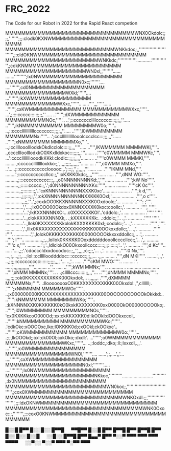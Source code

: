 # FRC_2022
The Code for our Robot in 2022 for the Rapid React competion




MMMMMMMMMMMMMMMMMMMMMMMMMMMMMMMMWNX0Okdolc;;;;,''''''';;;:clodk0KXNWMMMMMMMMMMMMMMMMMMMMMMMMMMMMMMMM
MMMMMMMMMMMMMMMMMMMMMMMMMMMWNKkdoc;,,'''''''''''''''''''''''''',;:cldOKNWMMMMMMMMMMMMMMMMMMMMMMMMMMM
MMMMMMMMMMMMMMMMMMMMMMMWNKkdc;''''''''''''''............''''''''''''',;cdkKNMMMMMMMMMMMMMMMMMMMMMMMM
MMMMMMMMMMMMMMMMMMMMWN0xl;,''''''''......                 .......''''''''';lx0NWMMMMMMMMMMMMMMMMMMMM
MMMMMMMMMMMMMMMMMMN0xc;'''''''....                                ....''''''',cd0NMMMMMMMMMMMMMMMMMM
MMMMMMMMMMMMMMMWXkl;''''''....                                        ...''''''';lkXWMMMMMMMMMMMMMMM
MMMMMMMMMMMMMWXxc,''''''..            .....'''',,,'''''......             ..'''''',cxKWMMMMMMMMMMMMM
MMMMMMMMMMMWXxc,'''''..          ...',;;:::ccccc::::::;;;,''.....            ..'''''';dXWMMMMMMMMMMM
MMMMMMMMMMNOc,'''''..         ..';::cccccccllllcccccc:::;;;,,''.....           ..''''',:kNMMMMMMMMMM
MMMMMMMMW0o;'''''..         ..,::cccclllllllllllccccccc::;;;;,,''.....           ..''''',l0WMMMMMMMM
MMMMMMMNx:'''''..          .';ccclllllllllllooolcccclcc:::;;;,,,''......           ..''''';xNMMMMMMM
MMMMMMXo,''''..          ..,:ccllllooolllodxkOkdlcclolc::::;;,,,''''.....            ..'''',lKWMMMMM
MMMMWKl,''''..           .,ccccllloolllodxkO0XKxlldxkoc:::;;;;,,'''.......            ..'''''c0WMMMM
MMMWKc,''''.          ...':ccccllllllllooodkKKkl:clodlc::;;;;,,,,'........   .         ..'''''c0WMMM
MMMKl,''''.      ........,:cccccclllllllloxkko:;,',,,,;;;;;,,,,,,''......    ...         .'''',c0WMM
MMXo,''''.       ..'.....;::ccccccccccclooooc:,.';:::;,'',;,,,,,'''......     ....        .'''''lKMM
MNd,''''.       ........';::ccccccccccllcc:;,'':xKXKK0kdc;,,,,'''''......     .....        .'''',dNM
WO:''''..      .........,;:::cccccccccc::;,..,o0NNNNNNNNKd:,',''''.......      ......      ..'''';kW
No'''''.      ..........,;::::::ccccc:;,'.';d0NNNNNNNNNNXKx:'''''........      ........     .'''''cK
0c''''.      ...........,;;::::::::;,'..'cxKNNNNNNNNNNXXXK0xc'...........     .........      .'''';k
d,''''.     ............,;;;:::;;,'.',:okXNNNNNNNNNNNXXKKK0Oxl;'.......       ..........     .'''',o
c''''..    .............,,;;,''..',;coxkOO0KKXNNNNNXXXK0Oxdoolc;'...           .........     ..'''':
;''''.    ..............','....;lxOOOO00Okdox0XNNXXXXK0koc:coollc:,'.         ..........      .'''',
'''''.    ..............'...';lkKXXNNNNXO:...c0XXXXXXKOl'..'cddolc:,'..  .... ...........     .'''''
'''''.    ..............'..,clokKXXXNNNXk,. .;kXXXXXKKk:.  .:ddolc;,'..  .,'. ...........     .'''''
'''''.    ..............'..,llok0KXXXXXXKkolokKXXXKKKK0xl;;codolc:;'..   .,'. ...........     .'''''
,''''.    .............','.,lllx0KKXXXXXXXXXXXKKKKKK000OOkxxdollc;,'..   .,'.  ..........     .'''''
:''''.    .............','.,lolok0KKKKXXXKKK00000OOOOkkxxxddollc:;,..    .',.  ..........    ..'''';
l''''..   .............,;,.,lollok0KKKKK0Oxxddddddooollccccllcc:;,'..    .',.  ..........    ..''''c
x,''''.    ...........';;'.,ldlclokO00Okxoollcccc:::::;;;:::::::;'..      ','.  .........    .'''',d
Kc''''..   .....''....,;;'.'cdocccldxxdooodoc::;,,'',,,,,:c:;;;,'...      .,'.  .........   ..'''':0
Nx,''''.    ...,;,...,;;,...;lol::cclllllooddddoc::::ccccc:;;;,,...       .,,..  .......    .'''',dN
MKl'''''.   ........',,,'.  ..,;;;;::ccccccccc::::::;;;;;,,,,''...       ..,'..   .....    .'''''cKM
MWO:''''..   .........''.      .....',,,,,,,,,,,,,''''..........         ..''..   .....   ..'''';kWM
MMNx;''''..   ...........    .      ...........                        .......   .....   ..'''',xNMM
MMMNx;''''..    .                  .;clllllccc::::::;;,,,''...                          ..'''',dNMMM
MMMMNx;''''..              .,,,;;;;:ok0KKXXXXXXXKKK00Okxdol:,..  .,,,,,,.              .''''',dXMMMM
MMMMMNx;'''''.           .:lloooooooxO0KKXXXXXXXXKKK00Okxdol:,'',clllllll;.           .''''';xNMMMMM
MMMMMMWOc'''''..      ..;x000000000KKXXXXXXXXXXXXXXXXKKK00OOOOOOOOOOOkOkkkd:..      ..''''':kNMMMMMM
MMMMMMMWKo;'''''..    .:kXNNNNXXK0KXKKKK0kO0kxkKXXXXXXK0xxO000OkO0000OOOOOko;.    ..''''';l0WMMMMMMM
MMMMMMMMMNOc,'''''..    'cx0KXKKkcoO000Od;:xx:ckKKXXKK0d:lkOOkl:dOOOkxccol,.    ..'''''':kNMMMMMMMMM
MMMMMMMMMMWKo;''''''..    .'cdkOkc:xOOOOxc,lko;lOKKKK0d;cxOOkl;ckOOkxc'..     ..'''''';oKWMMMMMMMMMM
MMMMMMMMMMMMW0o:,'''''...     .;:;,lkOOOkd;;oxl;ck00Ol;cxkOko;:dxdl:'.     ...'''''';o0WMMMMMMMMMMMM
MMMMMMMMMMMMMMWKxc,''''''...      ..;:loddc,:dko;:ll:;lxxxdl,.,,'.      ...'''''',:o0WMMMMMMMMMMMMMM
MMMMMMMMMMMMMMMMWNOl,'''''''....       ......';;,....',,'...        ....''''''',cxXWMMMMMMMMMMMMMMMM
MMMMMMMMMMMMMMMMMMMN0xl;''''''''.....                          ....''''''''';lx0NWMMMMMMMMMMMMMMMMMM
MMMMMMMMMMMMMMMMMMMMMMNKkoc,''''''''''........................'''''''''',:lx0NMMMMMMMMMMMMMMMMMMMMMM
MMMMMMMMMMMMMMMMMMMMMMMMMWN0koc;,'''''''''''''''''''''''''''''''''',;cox0XWMMMMMMMMMMMMMMMMMMMMMMMMM
MMMMMMMMMMMMMMMMMMMMMMMMMMMMMWNKOxdl:;;,'''''''''''''''''''',;;:ldxOKNWMMMMMMMMMMMMMMMMMMMMMMMMMMMMM
MMMMMMMMMMMMMMMMMMMMMMMMMMMMMMMMMMWNK0Oxoc::;,'''''''',;::coxO0KNWMMMMMMMMMMMMMMMMMMMMMMMMMMMMMMMMMM


█░░█ █▀▀ █░░ █░░ █▀▀█ 　 ▀▀█▀▀ █░░█ █▀▀ █▀▀█ █▀▀ 
█▀▀█ █▀▀ █░░ █░░ █░░█ 　 ░░█░░ █▀▀█ █▀▀ █▄▄▀ █▀▀ 
▀░░▀ ▀▀▀ ▀▀▀ ▀▀▀ ▀▀▀▀ 　 ░░▀░░ ▀░░▀ ▀▀▀ ▀░▀▀ ▀▀▀